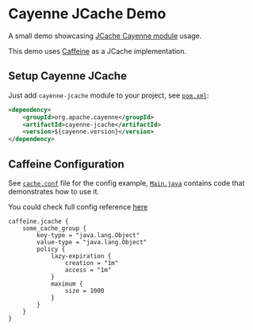 # Cayenne JCache Demo

A small demo showcasing [JCache Cayenne module](https://cayenne.apache.org/docs/4.2/cayenne-guide/#ext-jcache) usage.

This demo uses [Caffeine](https://github.com/ben-manes/caffeine) as a JCache implementation.

## Setup Cayenne JCache

Just add `cayenne-jcache` module to your project, see [`pom.xml`](https://github.com/stariy95/jcache-caffeine-demo/blob/master/pom.xml):

```xml
<dependency>
    <groupId>org.apache.cayenne</groupId>
    <artifactId>cayenne-jcache</artifactId>
    <version>${cayenne.version}</version>
</dependency>
```

## Caffeine Configuration

See [`cache.conf`](https://github.com/stariy95/jcache-caffeine-demo/blob/master/src/main/resources/cache.conf) file for the config example,
[`Main.java`](https://github.com/stariy95/jcache-caffeine-demo/blob/master/src/main/java/org/apache/cayenne/demo/jcache/Main.java#L31) contains code that demonstrates how to use it.

You could check full config reference [here](https://github.com/ben-manes/caffeine/blob/master/jcache/src/main/resources/reference.conf)

```
caffeine.jcache {
    some_cache_group {
        key-type = "java.lang.Object"
        value-type = "java.lang.Object"
        policy {
            lazy-expiration {
                creation = "1m"
                access = "1m"
            }
            maximum {
                size = 1000
            }
        }
    }
}
```
